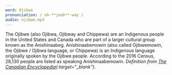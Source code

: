 ```yaml
---
word: Ojibwe
pronunciation: / oh-**jeeb**-way /
audio: ojibwe.mp3
---
```


The Ojibwe (also Ojibwa, Ojibway and Chippewa) are an Indigenous people in the United States and Canada who are part of a larger cultural group known as the Anishinaabeg. Anishinaabemowin (also called Ojibwemowin, the Ojibwe / Ojibwa language, or Chippewa) is an Indigenous language originally spoken by the Ojibwe people. According to the 2016 Census, 28,130 people are listed as speaking Anishinaabemowin. *Definition from [The Canadian Encyclopedia](https://www.thecanadianencyclopedia.ca/en/article/ojibwa){:target="_blank"}.*
